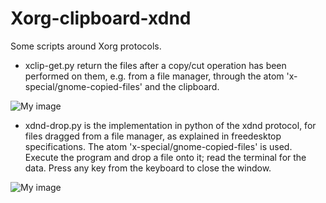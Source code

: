 # Xorg-clipboard-xdnd
Some scripts around Xorg protocols.

- xclip-get.py return the files after a copy/cut operation has been performed on them, e.g. from a file manager, through the atom 'x-special/gnome-copied-files' and the clipboard.

![My image](https://github.com/frank038/Xorg-clipboard-xdnd/blob/main/xclip-get-screenshot.png)


- xdnd-drop.py is the implementation in python of the xdnd protocol, for files dragged from a file manager, as explained in freedesktop specifications. The atom 'x-special/gnome-copied-files' is used. Execute the program and drop a file onto it; read the terminal for the data. Press any key from the keyboard to close the window.

![My image](https://github.com/frank038/Xorg-clipboard-xdnd/blob/main/xdnd-drop-screenshot.png)
